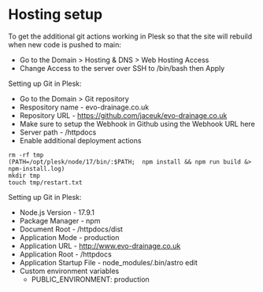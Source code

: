 # Hosting setup

To get the additional git actions working in Plesk so that the site will rebuild when new code is pushed to main:

- Go to the Domain > Hosting & DNS > Web Hosting Access
- Change Access to the server over SSH to /bin/bash then Apply

Setting up Git in Plesk:

- Go to the Domain > Git repository
- Respository name - evo-drainage.co.uk
- Repository URL - https://github.com/jaceuk/evo-drainage.co.uk
- Make sure to setup the Webhook in Github using the Webhook URL here
- Server path - /httpdocs
- Enable additional deployment actions

```
rm -rf tmp
(PATH=/opt/plesk/node/17/bin/:$PATH;  npm install && npm run build &> npm-install.log)
mkdir tmp
touch tmp/restart.txt
```

Setting up Git in Plesk:

- Node.js Version - 17.9.1
- Package Manager - npm
- Document Root - /httpdocs/dist
- Application Mode - production
- Application URL - http://www.evo-drainage.co.uk
- Application Root - /httpdocs
- Application Startup File - node_modules/.bin/astro edit
- Custom environment variables
  - PUBLIC_ENVIRONMENT: production
